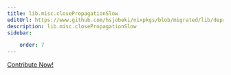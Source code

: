 ```yaml
---
title: lib.misc.closePropagationSlow
editUrl: https://www.github.com/hsjobeki/nixpkgs/blob/migrated/lib/deprecated.nix#L160C26
description: lib.misc.closePropagationSlow
sidebar:

    order: 7
---
```


<a href="https://www.github.com/hsjobeki/nixpkgs/blob/migrated/lib/deprecated.nix#L160C26">Contribute Now!</a>



